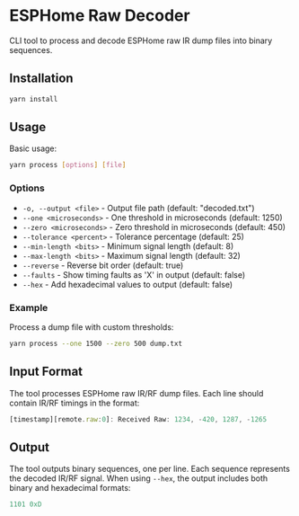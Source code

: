 # ESPHome Raw Decoder

CLI tool to process and decode ESPHome raw IR dump files into binary sequences.

## Installation

```bash
yarn install
```

## Usage

Basic usage:

```bash
yarn process [options] [file]
```

### Options

- `-o, --output <file>` - Output file path (default: "decoded.txt")
- `--one <microseconds>` - One threshold in microseconds (default: 1250)
- `--zero <microseconds>` - Zero threshold in microseconds (default: 450)
- `--tolerance <percent>` - Tolerance percentage (default: 25)
- `--min-length <bits>` - Minimum signal length (default: 8)
- `--max-length <bits>` - Maximum signal length (default: 32)
- `--reverse` - Reverse bit order (default: true)
- `--faults` - Show timing faults as 'X' in output (default: false)
- `--hex` - Add hexadecimal values to output (default: false)

### Example

Process a dump file with custom thresholds:

```bash
yarn process --one 1500 --zero 500 dump.txt
```

## Input Format

The tool processes ESPHome raw IR/RF dump files. Each line should contain IR/RF timings in the format:

```js
[timestamp][remote.raw:0]: Received Raw: 1234, -420, 1287, -1265
```

## Output

The tool outputs binary sequences, one per line. Each sequence represents the decoded IR/RF signal.
When using `--hex`, the output includes both binary and hexadecimal formats:

```js
1101 0xD
```
